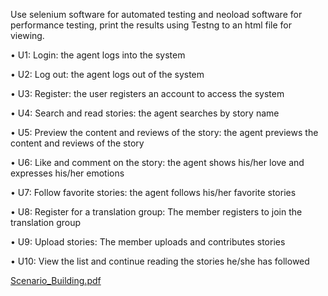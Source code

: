 Use selenium software for automated testing and neoload software for performance testing, print the results using Testng to an html file for viewing.

• U1: Login: the agent logs into the system

• U2: Log out: the agent logs out of the system

• U3: Register: the user registers an account to access the system

• U4: Search and read stories: the agent searches by story name

• U5: Preview the content and reviews of the story: the agent previews the content and reviews of the story

• U6: Like and comment on the story: the agent shows his/her love and expresses his/her emotions

• U7: Follow favorite stories: the agent follows his/her favorite stories

• U8: Register for a translation group: The member registers to join the translation group

• U9: Upload stories: The member uploads and contributes stories

• U10: View the list and continue reading the stories he/she has followed

[Scenario_Building.pdf](https://github.com/user-attachments/files/19245225/Scenario_Building.pdf)
